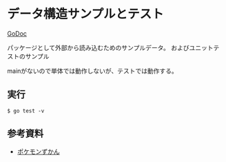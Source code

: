 # データ構造サンプルとテスト

[GoDoc](https://godoc.org/github.com/mamemomonga/memobook-go/pokemondata)

パッケージとして外部から読み込むためのサンプルデータ。
およびユニットテストのサンプル

mainがないので単体では動作しないが、テストでは動作する。

## 実行

	$ go test -v

## 参考資料

* [ポケモンずかん](https://www.pokemon.jp/zukan/)

